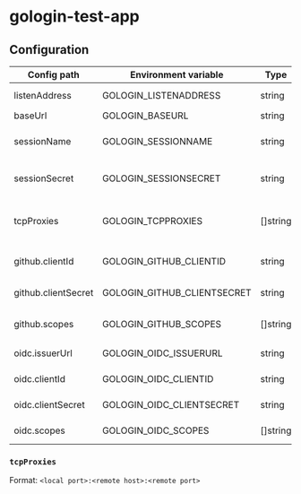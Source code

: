 # gologin-test-app

## Configuration

| Config path         | Environment variable        | Type     | Default                   | Description                     |
|---------------------|-----------------------------|----------|---------------------------|---------------------------------|
| listenAddress       | GOLOGIN_LISTENADDRESS       | string   | ":8080"                   | Listen address                  |
| baseUrl             | GOLOGIN_BASEURL             | string   | "http://127.0.0.1:8080/"  | Base URL                        |
| sessionName         | GOLOGIN_SESSIONNAME         | string   | "gologin-test-app"        | Web session name                |
| sessionSecret       | GOLOGIN_SESSIONSECRET       | string   | "gologin-test-app-secret" | Web session secret              |
| tcpProxies          | GOLOGIN_TCPPROXIES          | []string |                           | TCP proxies (for Docker setups) |
|                     |                             |          |                           |                                 |
| github.clientId     | GOLOGIN_GITHUB_CLIENTID     | string   |                           | GitHub client ID                |
| github.clientSecret | GOLOGIN_GITHUB_CLIENTSECRET | string   |                           | GitHub client secret            |
| github.scopes       | GOLOGIN_GITHUB_SCOPES       | []string |                           | GitHub scopes                   |
|                     |                             |          |                           |                                 |
| oidc.issuerUrl      | GOLOGIN_OIDC_ISSUERURL      | string   |                           | OIDC issuer URL                 |
| oidc.clientId       | GOLOGIN_OIDC_CLIENTID       | string   |                           | OIDC client ID                  |
| oidc.clientSecret   | GOLOGIN_OIDC_CLIENTSECRET   | string   |                           | OIDC client secret              |
| oidc.scopes         | GOLOGIN_OIDC_SCOPES         | []string |                           | OIDC scopes                     |

### `tcpProxies`

Format: `<local port>:<remote host>:<remote port>`
